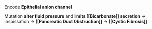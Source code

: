 Encode **Epithelial anion channel**

Mutation **alter fluid pressure** and **limits [[Bicarbonate]] secretion** -> inspissation -> **[[Pancreatic Duct Obstruction]]** -> **[[Cystic Fibrosis]]**
